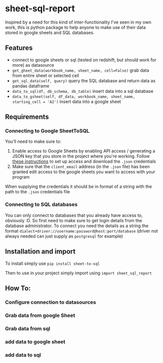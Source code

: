 # sheet-sql-report
Inspired by a need for this kind of inter-functionality I've seen in my own work, this is python package to help anyone to make use of their data stored in google sheets and SQL databases.

## Features
* connect to google sheets or sql (tested on redshift, but should work for more) as datasource
* `get_gheet_data(workbook_name, sheet_name, cell=False)` grab data from entire sheet or selected cell
* `get_sql_data(self, query)` query the SQL database and return data as pandas dataframe
* `data_to_sql(df, db_schema, db_table)` insert data into a sql database
* `data_to_gsheet(self, df_data, workbook_name, sheet_name, starting_cell = 'A2')` insert data into a google sheet


## Requirements

### Connecting to Google SheetToSQL
You'll need to make sure to:
1. Enable access to Google Sheets by enabling API access / generating a JSON key that you store in the project where you're working. Follow [these instructions](https://gspread.readthedocs.io/en/latest/oauth2.html#service-account) to set up access and download the `.json` credentials
2. Make sure that the `client_email` address (in the `.json` file) has been granted edit access to the google sheets you want to access with your program

When supplying the credentials it should be in format of a string with the path to the `.json` credentials file


### Connecting to SQL databases
You can only connect to databases that you already have access to, obviously :D. So first need to make sure to get login details from the database administrator. To connect you need the details as a string the format `dialect+driver://username:password@host:port/database` (driver not always needed can just supply as `postgresql` for example)

## Installation and import

To install simply use `pip install sheet-to-sql`

Then to use in your project simply import using `import sheet_sql_report`

## How To:

### Configure connection to datasources

### Grab data from google Sheet

### Grab data from sql

### add data to google sheet

### add data to sql 

